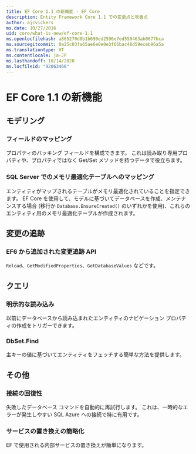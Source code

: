 ```yaml
---
title: EF Core 1.1 の新機能 - EF Core
description: Entity Framework Core 1.1 での変更点と改善点
author: ajcvickers
ms.date: 10/27/2016
uid: core/what-is-new/ef-core-1.1
ms.openlocfilehash: a865270d0b1b690ed2596e7ed550463ab0877bca
ms.sourcegitcommit: 0a25c03fa65ae6e0e0e3f66bac48d59eceb96a5a
ms.translationtype: HT
ms.contentlocale: ja-JP
ms.lasthandoff: 10/14/2020
ms.locfileid: "92063466"
---
```

# <a name="new-features-in-ef-core-11"></a>EF Core 1.1 の新機能

## <a name="modeling"></a>モデリング

### <a name="field-mapping"></a>フィールドのマッピング

プロパティのバッキング フィールドを構成できます。 これは読み取り専用プロパティや、プロパティではなく Get/Set メソッドを持つデータで役立ちます。

### <a name="mapping-to-memory-optimized-tables-in-sql-server"></a>SQL Server でのメモリ最適化テーブルへのマッピング

エンティティがマップされるテーブルがメモリ最適化されていることを指定できます。 EF Core を使用して、モデルに基づいてデータベースを作成、メンテナンスする場合 (移行か `Database.EnsureCreated()` のいずれかを使用)、これらのエンティティ用のメモリ最適化テーブルが作成されます。

## <a name="change-tracking"></a>変更の追跡

### <a name="additional-change-tracking-apis-from-ef6"></a>EF6 から追加された変更追跡 API

`Reload`、`GetModifiedProperties`、`GetDatabaseValues` などです。

## <a name="query"></a>クエリ

### <a name="explicit-loading"></a>明示的な読み込み

以前にデータベースから読み込まれたエンティティのナビゲーション プロパティの作成をトリガーできます。

### <a name="dbsetfind"></a>DbSet.Find

主キーの値に基づいてエンティティをフェッチする簡単な方法を提供します。

## <a name="other"></a>その他

### <a name="connection-resiliency"></a>接続の回復性

失敗したデータベース コマンドを自動的に再試行します。 これは、一時的なエラーが発生しやすい SQL Azure への接続で特に有用です。

### <a name="simplified-service-replacement"></a>サービスの置き換えの簡略化

EF で使用される内部サービスの置き換えが簡単になります。
